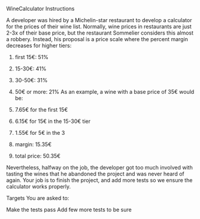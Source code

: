 WineCalculator
Instructions

A developer was hired by a Michelin-star restaurant to develop a calculator for the prices of their wine list. Normally, wine prices in restaurants are just 2-3x of their base price, but the restaurant Sommelier considers this almost a robbery. Instead, his proposal is a price scale where the percent margin decreases for higher tiers:

1. first 15€: 51%
2. 15-30€: 41%
3. 30-50€: 31%
4. 50€ or more: 21%
As an example, a wine with a base price of 35€ would be:

1. 7.65€ for the first 15€
2. 6.15€ for 15€ in the 15-30€ tier
3. 1.55€ for 5€ in the 3
4. margin: 15.35€
5. total price: 50.35€

Nevertheless, halfway on the job, the developer got too much involved with tasting the wines that he abandoned the project and was never heard of again. Your job is to finish the project, and add more tests so we ensure the calculator works properly.

Targets You are asked to:

Make the tests pass
Add few more tests to be sure